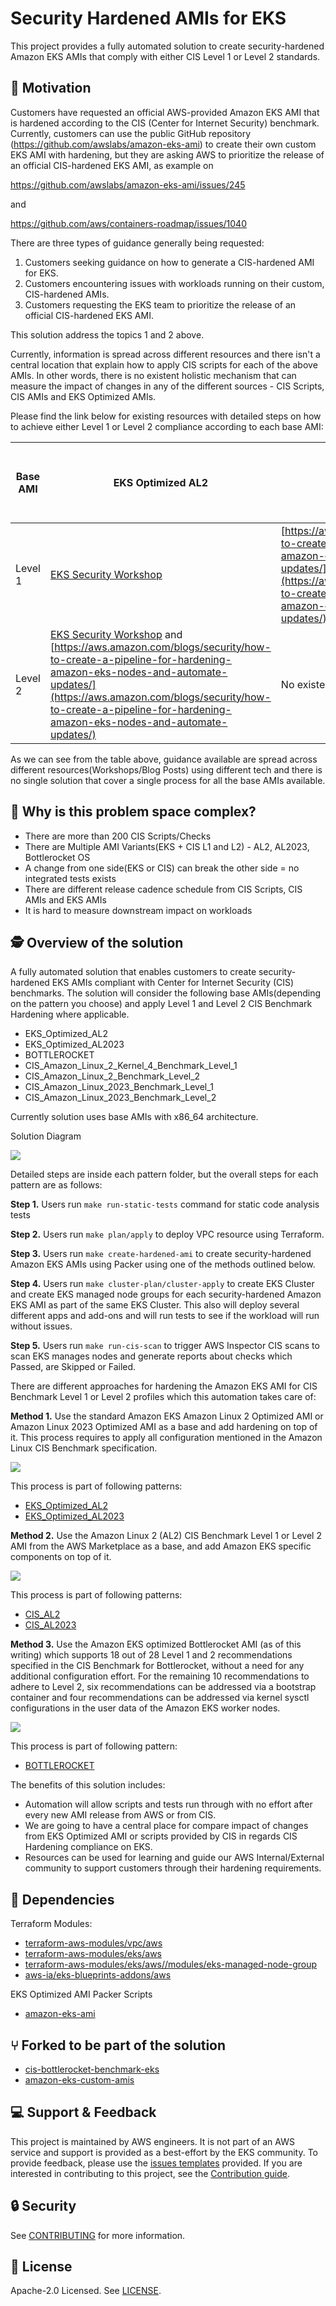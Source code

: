 # Security Hardened AMIs for EKS

This project provides a fully automated solution to create security-hardened Amazon EKS AMIs that comply with either CIS Level 1 or Level 2 standards.

## 💪 Motivation

Customers have requested an official AWS-provided Amazon EKS AMI that is hardened according to the CIS (Center for Internet Security) benchmark. Currently, customers can use the public GitHub repository (https://github.com/awslabs/amazon-eks-ami) to create their own custom EKS AMI with hardening, but they are asking AWS to prioritize the release of an official CIS-hardened EKS AMI, as example on

https://github.com/awslabs/amazon-eks-ami/issues/245

and

https://github.com/aws/containers-roadmap/issues/1040

There are three types of guidance generally being requested:

1. Customers seeking guidance on how to generate a CIS-hardened AMI for EKS.
2. Customers encountering issues with workloads running on their custom, CIS-hardened AMIs.
3. Customers requesting the EKS team to prioritize the release of an official CIS-hardened EKS AMI.

This solution address the topics 1 and 2 above.

Currently, information is spread across different resources and there isn't a central location that explain how to apply CIS scripts for each of the above AMIs. In other words, there is no existent holistic mechanism that can measure the impact of changes in any of the different sources - CIS Scripts, CIS AMIs and EKS Optimized AMIs.

Please find the link below for existing resources with detailed steps on how to achieve either Level 1 or Level 2 compliance according to each base AMI:

| Base AMI | EKS Optimized AL2 | EKS Optimized AL 2023 | Bottlerocket AMI |CIS Amazon Linux 2 Benchmark - Level 2 |CIS Amazon Linux 2 Kernel 4.14 Benchmark - Level 1 |CIS EKS-Optimized Amazon Linux 2 Level 1 Image |CIS EKS-Optimized Amazon Linux 2 Level 2 Image| CIS Amazon Linux 2023 Benchmark - Level 1 |CIS Amazon Linux 2023 Benchmark - Level 2 |
| --- | --- | --- | --- |--- |--- |--- |--- |--- |--- |
| Level 1 | [EKS Security Workshop](https://catalog.workshops.aws/eks-security-immersionday/en-US/10-regulatory-compliance/cis-al2-eks) | [https://aws.amazon.com/blogs/security/how-to-create-a-pipeline-for-hardening-amazon-eks-nodes-and-automate-updates/](https://aws.amazon.com/blogs/security/how-to-create-a-pipeline-for-hardening-amazon-eks-nodes-and-automate-updates/) | Out of the box compliant | N/A |[https://aws.amazon.com/blogs/containers/building-amazon-linux-2-cis-benchmark-amis-for-amazon-eks/](https://aws.amazon.com/blogs/containers/building-amazon-linux-2-cis-benchmark-amis-for-amazon-eks/) | Out of the box compliant |N/A| No existent resource available so far | No existent resource available so far |
| Level 2 | [EKS Security Workshop](https://catalog.workshops.aws/eks-security-immersionday/en-US/10-regulatory-compliance/cis-al2-eks) and [https://aws.amazon.com/blogs/security/how-to-create-a-pipeline-for-hardening-amazon-eks-nodes-and-automate-updates/](https://aws.amazon.com/blogs/security/how-to-create-a-pipeline-for-hardening-amazon-eks-nodes-and-automate-updates/)| No existent resource available so far |[ https://aws.amazon.com/blogs/containers/validating-amazon-eks-optimized-bottlerocket-ami-against-the-cis-benchmark/]( https://aws.amazon.com/blogs/containers/validating-amazon-eks-optimized-bottlerocket-ami-against-the-cis-benchmark/) and [EKS Security Workshop](https://catalog.workshops.aws/eks-security-immersionday/en-US/10-regulatory-compliance/2-cis-bottlerocket-eks) | [https://aws.amazon.com/blogs/containers/building-amazon-linux-2-cis-benchmark-amis-for-amazon-eks/](https://aws.amazon.com/blogs/containers/building-amazon-linux-2-cis-benchmark-amis-for-amazon-eks/) |N/A | No existent resource available so far |Out of the box compliant | No existent resource available so far |  [https://aws.amazon.com/blogs/containers/automating-al2023-custom-hardened-ami-updates-for-amazon-eks-managed-nodes/](https://aws.amazon.com/blogs/containers/automating-al2023-custom-hardened-ami-updates-for-amazon-eks-managed-nodes/) |

As we can see from the table above, guidance available are spread across different resources(Workshops/Blog Posts) using different tech and there is no single solution that cover a single process for all the base AMIs available.


## 🤯 Why is this problem space complex?
- There are more than 200 CIS Scripts/Checks
- There are Multiple AMI Variants(EKS + CIS L1 and L2) - AL2, AL2023, Bottlerocket OS
- A change from one side(EKS or CIS) can break the other side = no integrated tests exists
- There are different release cadence schedule from CIS Scripts, CIS AMIs and EKS AMIs
- It is hard to measure downstream impact on workloads

## 🕵 Overview of the solution

A fully automated solution that enables customers to create security-hardened EKS AMIs compliant with Center for Internet Security (CIS) benchmarks.
The solution will consider the following base AMIs(depending on the pattern you choose) and apply Level 1 and Level 2 CIS Benchmark Hardening where applicable.

- EKS_Optimized_AL2
- EKS_Optimized_AL2023
- BOTTLEROCKET
- CIS_Amazon_Linux_2_Kernel_4_Benchmark_Level_1
- CIS_Amazon_Linux_2_Benchmark_Level_2
- CIS_Amazon_Linux_2023_Benchmark_Level_1
- CIS_Amazon_Linux_2023_Benchmark_Level_2

Currently solution uses base AMIs with x86_64 architecture.

Solution Diagram

![](./docs/images/solution.png)

Detailed steps are inside each pattern folder, but the overall steps for each pattern are as follows:

**Step 1.** Users run `make run-static-tests` command for static code analysis tests

**Step 2.** Users run `make plan/apply` to deploy VPC resource using Terraform.

**Step 3.** Users run `make create-hardened-ami` to create security-hardened Amazon EKS AMIs using Packer using one of the methods outlined below.

**Step 4.** Users run `make cluster-plan/cluster-apply` to create EKS Cluster and create EKS managed node groups for each security-hardened Amazon EKS AMI as part of the same EKS Cluster. This also will deploy several different apps and add-ons and will run tests to see if the workload will run without issues.

**Step 5.** Users run `make run-cis-scan` to trigger AWS Inspector CIS scans to scan EKS manages nodes and generate reports about checks which Passed, are Skipped or Failed.

There are different approaches for hardening the Amazon EKS AMI for CIS Benchmark Level 1 or Level 2 profiles which this automation takes care of:

**Method 1.** Use the standard Amazon EKS Amazon Linux 2 Optimized AMI or Amazon Linux 2023 Optimized AMI as a base and add hardening on top of it. This process requires to apply all configuration mentioned in the Amazon Linux CIS Benchmark specification.

![](./docs/images/method1.png)

This process is part of following patterns:
- [EKS_Optimized_AL2](./patterns/EKS_Optimized_AL2/)
- [EKS_Optimized_AL2023](./patterns/EKS_Optimized_AL2023/)

**Method 2.** Use the Amazon Linux 2 (AL2) CIS Benchmark Level 1 or Level 2 AMI from the AWS Marketplace as a base, and add Amazon EKS specific components on top of it.

![](./docs/images/method2.png)


This process is part of following patterns:
- [CIS_AL2](./patterns/CIS_AL2/)
- [CIS_AL2023](./patterns/CIS_AL2023/)

**Method 3.** Use the Amazon EKS optimized Bottlerocket AMI (as of this writing) which supports 18 out of 28 Level 1 and 2 recommendations specified in the CIS Benchmark for Bottlerocket, without a need for any additional configuration effort. For the remaining 10 recommendations to adhere to Level 2, six recommendations can be addressed via a bootstrap container and four recommendations can be addressed via kernel sysctl configurations in the user data of the Amazon EKS worker nodes.

![](./docs/images/method3.png)

This process is part of following pattern:
- [BOTTLEROCKET](./patterns/BOTTLEROCKET/)

The benefits of this solution includes:

- Automation will allow scripts and tests run through with no effort after every new AMI release from AWS or from CIS.
- We are going to have a central place for compare impact of changes from EKS Optimized AMI or scripts provided by CIS in regards CIS Hardening compliance on EKS.
- Resources can be used for learning and guide our AWS Internal/External community to support customers through their hardening requirements.

## 👯 Dependencies

Terraform Modules:
- [terraform-aws-modules/vpc/aws](https://github.com/terraform-aws-modules/terraform-aws-vpc)
- [terraform-aws-modules/eks/aws](https://github.com/terraform-aws-modules/terraform-aws-eks)
- [terraform-aws-modules/eks/aws//modules/eks-managed-node-group](https://github.com/terraform-aws-modules/terraform-aws-eks/tree/master/modules/eks-managed-node-group)
- [aws-ia/eks-blueprints-addons/aws](https://github.com/aws-ia/terraform-aws-eks-blueprints-addons)

EKS Optimized AMI Packer Scripts
- [amazon-eks-ami](https://github.com/awslabs/amazon-eks-ami.git)

## ⑂ Forked to be part of the solution

- [cis-bottlerocket-benchmark-eks](https://github.com/aws-samples/containers-blog-maelstrom/tree/main/cis-bottlerocket-benchmark-eks)
- [amazon-eks-custom-amis](https://github.com/aws-samples/amazon-eks-custom-amis.git)

## 💻 Support & Feedback

This project is maintained by AWS engineers. It is not part of an AWS
service and support is provided as a best-effort by the EKS community. To provide feedback,
please use the [issues templates](issues)
provided. If you are interested in contributing to this project, see the
[Contribution guide](CONTRIBUTING.md).

## 🔒 Security

See [CONTRIBUTING](CONTRIBUTING.md#security-issue-notifications) for more information.

## 📄 License

Apache-2.0 Licensed. See [LICENSE](LICENSE).
